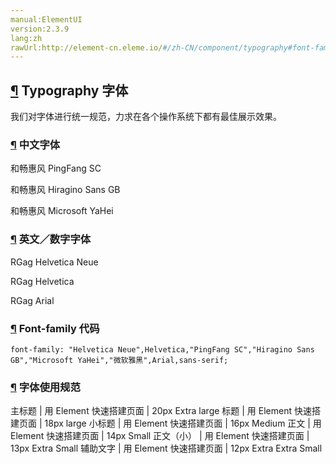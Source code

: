 ```yaml
---
manual:ElementUI
version:2.3.9
lang:zh
rawUrl:http://element-cn.eleme.io/#/zh-CN/component/typography#font-family-dai-ma
---
```



## [¶](%2172 "") Typography 字体<a name="typography-zi-ti"></a>


我们对字体进行统一规范，力求在各个操作系统下都有最佳展示效果。


### [¶](%2173 "") 中文字体<a name="zhong-wen-zi-ti"></a>
 和畅惠风 PingFang SC

 和畅惠风 Hiragino Sans GB

 和畅惠风 Microsoft YaHei


### [¶](%2174 "") 英文／数字字体<a name="ying-wen-shu-zi-zi-ti"></a>
 RGag Helvetica Neue

 RGag Helvetica

 RGag Arial


### [¶](%2175 "") Font-family 代码<a name="font-family-dai-ma"></a>

```
font-family: "Helvetica Neue",Helvetica,"PingFang SC","Hiragino Sans GB","Microsoft YaHei","微软雅黑",Arial,sans-serif;

```

### [¶](%2176 "") 字体使用规范<a name="zi-ti-shi-yong-gui-fan"></a>
主标题 | 用 Element 快速搭建页面 | 20px Extra large 
标题 | 用 Element 快速搭建页面 | 18px large 
小标题 | 用 Element 快速搭建页面 | 16px Medium 
正文 | 用 Element 快速搭建页面 | 14px Small 
正文（小） | 用 Element 快速搭建页面 | 13px Extra Small 
辅助文字 | 用 Element 快速搭建页面 | 12px Extra Extra Small 

